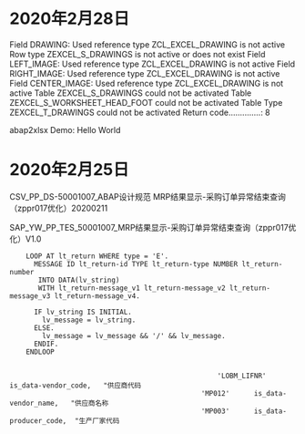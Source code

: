 # 2020年2月28日

Field DRAWING: Used reference type ZCL_EXCEL_DRAWING is not active
Row type ZEXCEL_S_DRAWINGS is not active or does not exist
Field LEFT_IMAGE: Used reference type ZCL_EXCEL_DRAWING is not active
Field RIGHT_IMAGE: Used reference type ZCL_EXCEL_DRAWING is not active
Field CENTER_IMAGE: Used reference type ZCL_EXCEL_DRAWING is not active
Table ZEXCEL_S_DRAWINGS could not be activated
Table ZEXCEL_S_WORKSHEET_HEAD_FOOT could not be activated
Table Type ZEXCEL_T_DRAWINGS could not be activated
Return code..............: 8

abap2xlsx Demo: Hello World

# 2020年2月25日

CSV_PP_DS-50001007_ABAP设计规范 MRP结果显示-采购订单异常结束查询（zppr017优化）20200211



SAP_YW_PP_TES_50001007_MRP结果显示-采购订单异常结束查询（zppr017优化）V1.0





```
    LOOP AT lt_return WHERE type = 'E'.
      MESSAGE ID lt_return-id TYPE lt_return-type NUMBER lt_return-number
       INTO DATA(lv_string)
       WITH lt_return-message_v1 lt_return-message_v2 lt_return-message_v3 lt_return-message_v4.

      IF lv_string IS INITIAL.
        lv_message = lv_string.
      ELSE.
        lv_message = lv_message && '/' && lv_message.
      ENDIF.
	ENDLOOP
	
	
	                                               'LOBM_LIFNR' is_data-vendor_code,   "供应商代码
                                               'MP012'      is_data-vendor_name,   "供应商名称
                                               'MP003'      is_data-producer_code,  "生产厂家代码
```

